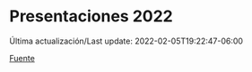 # Presentaciones 2022

Última actualización/Last update: 2022-02-05T19:22:47-06:00

 [Fuente](https://www.gob.mx/salud/documentos/presentaciones-2022)
